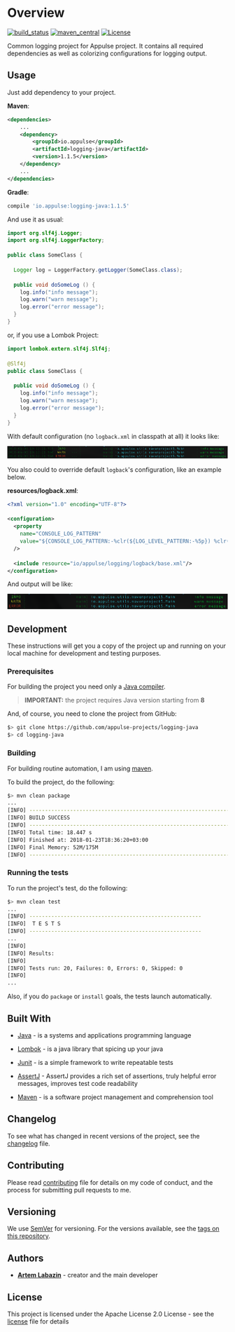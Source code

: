 # Overview

[![build_status](https://travis-ci.org/appulse-projects/logging-java.svg?branch=master)](https://travis-ci.org/appulse-projects/logging-java)
[![maven_central](https://maven-badges.herokuapp.com/maven-central/io.appulse/logging-java/badge.svg)](https://maven-badges.herokuapp.com/maven-central/io.appulse/logging-java)
[![License](http://img.shields.io/:license-apache-brightgreen.svg)](http://www.apache.org/licenses/LICENSE-2.0.html)

Common logging project for Appulse project. It contains all required dependencies as well as colorizing configurations for logging output.

## Usage

Just add dependency to your project.

**Maven**:

```xml
<dependencies>
    ...
    <dependency>
        <groupId>io.appulse</groupId>
        <artifactId>logging-java</artifactId>
        <version>1.1.5</version>
    </dependency>
    ...
</dependencies>
```

**Gradle**:

```groovy
compile 'io.appulse:logging-java:1.1.5'
```

And use it as usual:

```java
import org.slf4j.Logger;
import org.slf4j.LoggerFactory;

public class SomeClass {

  Logger log = LoggerFactory.getLogger(SomeClass.class);

  public void doSomeLog () {
    log.info("info message");
    log.warn("warn message");
    log.error("error message");
  }
}
```

or, if you use a Lombok Project:

```java
import lombok.extern.slf4j.Slf4j;

@Slf4j
public class SomeClass {

  public void doSomeLog () {
    log.info("info message");
    log.warn("warn message");
    log.error("error message");
  }
}
```

With default configuration (no `logback.xml` in classpath at all) it looks like:

![override example](https://github.com/appulse-projects/logging-java/blob/master/.images/example.png?raw=true)

You also could to override default `logback`'s configuration, like an example below.

**resources/logback.xml**:

```xml
<?xml version="1.0" encoding="UTF-8"?>

<configuration>
  <property
    name="CONSOLE_LOG_PATTERN"
    value="${CONSOLE_LOG_PATTERN:-%clr(${LOG_LEVEL_PATTERN:-%5p}) %clr([%25.25thread]){faint} %clr(%-40.40logger{39}){cyan} %clr(:){faint} %m%n${LOG_EXCEPTION_CONVERSION_WORD:-%wEx}}"
  />

  <include resource="io/appulse/logging/logback/base.xml"/>
</configuration>
```

And output will be like:

![override example](https://github.com/appulse-projects/logging-java/blob/master/.images/override_example.png?raw=true)

## Development

These instructions will get you a copy of the project up and running on your local machine for development and testing purposes.

### Prerequisites

For building the project you need only a [Java compiler](http://www.oracle.com/technetwork/java/javase/downloads/index.html).

> **IMPORTANT:** the project requires Java version starting from **8**

And, of course, you need to clone the project from GitHub:

```bash
$> git clone https://github.com/appulse-projects/logging-java
$> cd logging-java
```

### Building

For building routine automation, I am using [maven](https://maven.apache.org).

To build the project, do the following:

```bash
$> mvn clean package
...
[INFO] ------------------------------------------------------------------------
[INFO] BUILD SUCCESS
[INFO] ------------------------------------------------------------------------
[INFO] Total time: 18.447 s
[INFO] Finished at: 2018-01-23T18:36:20+03:00
[INFO] Final Memory: 52M/175M
[INFO] ------------------------------------------------------------------------
```

### Running the tests

To run the project's test, do the following:

```bash
$> mvn clean test
...
[INFO] -------------------------------------------------------
[INFO]  T E S T S
[INFO] -------------------------------------------------------
...
[INFO]
[INFO] Results:
[INFO]
[INFO] Tests run: 20, Failures: 0, Errors: 0, Skipped: 0
[INFO]
...
```

Also, if you do `package` or `install` goals, the tests launch automatically.

## Built With

* [Java](http://www.oracle.com/technetwork/java/javase) - is a systems and applications programming language

* [Lombok](https://projectlombok.org) - is a java library that spicing up your java

* [Junit](http://junit.org/junit4/) - is a simple framework to write repeatable tests

* [AssertJ](http://joel-costigliola.github.io/assertj/) - AssertJ provides a rich set of assertions, truly helpful error messages, improves test code readability

* [Maven](https://maven.apache.org) - is a software project management and comprehension tool

## Changelog

To see what has changed in recent versions of the project, see the [changelog](./CHANGELOG.md) file.

## Contributing

Please read [contributing](./CONTRIBUTING.md) file for details on my code of conduct, and the process for submitting pull requests to me.

## Versioning

We use [SemVer](http://semver.org/) for versioning. For the versions available, see the [tags on this repository](https://github.com/appulse-projects/logging-java/tags).

## Authors

* **[Artem Labazin](https://github.com/xxlabaza)** - creator and the main developer

## License

This project is licensed under the Apache License 2.0 License - see the [license](./LICENSE) file for details
